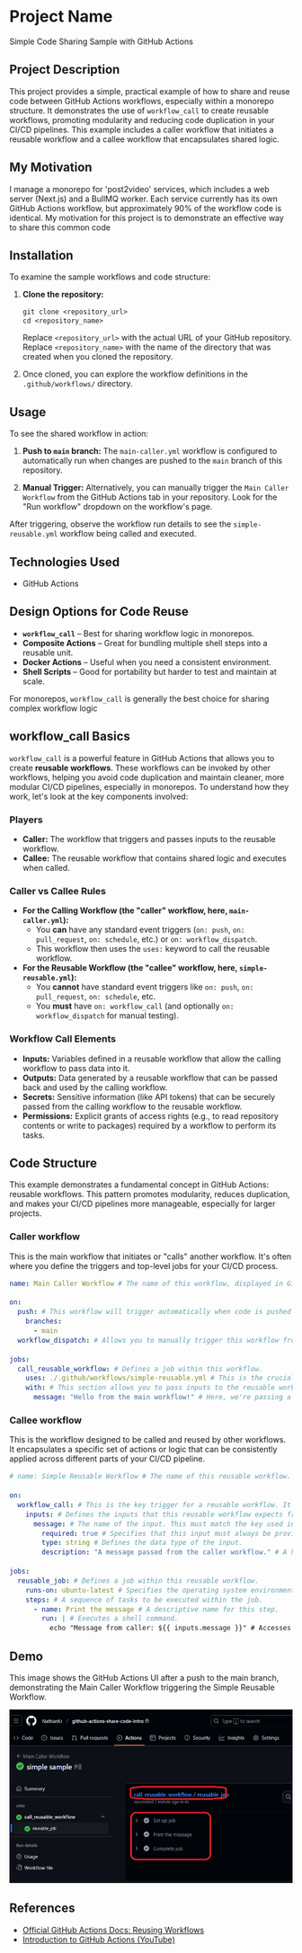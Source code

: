 <h1>Project Name</h1>
Simple Code Sharing Sample with GitHub Actions


<h2>Project Description</h2>
This project provides a simple, practical example of how to share and reuse code between GitHub Actions workflows, especially within a monorepo structure. It demonstrates the use of <code>workflow_call</code> to create reusable workflows, promoting modularity and reducing code duplication in your CI/CD pipelines. This example includes a caller workflow that initiates a reusable workflow and a callee workflow that encapsulates shared logic.

<h2>My Motivation</h2>
I manage a monorepo for 'post2video' services, which includes a web server (Next.js) and a BullMQ worker. Each service currently has its own GitHub Actions workflow, but approximately 90% of the workflow code is identical. My motivation for this project is to demonstrate an effective way to share this common code

<h2>Installation</h2>
<p>To examine the sample workflows and code structure:</p>
<ol>
    <li>
        <strong>Clone the repository:</strong>
        <pre><code>git clone &lt;repository_url&gt;
cd &lt;repository_name&gt;</code></pre>
        <p>Replace <code>&lt;repository_url&gt;</code> with the actual URL of your GitHub repository.<br>Replace <code>&lt;repository_name&gt;</code> with the name of the directory that was created when you cloned the repository.</p>
    </li>
    <li>
        <p>Once cloned, you can explore the workflow definitions in the <code>.github/workflows/</code> directory.</p>
    </li>
</ol>


<h2>Usage</h2>

<p>To see the shared workflow in action:</p>

<ol>
  <li>
    <p><strong>Push to <code>main</code> branch:</strong> The <code>main-caller.yml</code> workflow is configured to automatically run when changes are pushed to the <code>main</code> branch of this repository.</p>
  </li>
  <li>
    <p><strong>Manual Trigger:</strong> Alternatively, you can manually trigger the <code>Main Caller Workflow</code> from the GitHub Actions tab in your repository. Look for the "Run workflow" dropdown on the workflow's page.</p>
  </li>
</ol>
<p>After triggering, observe the workflow run details to see the <code>simple-reusable.yml</code> workflow being called and executed.</p>

<h2>Technologies Used</h2>
<ul>
    <li>GitHub Actions</li>
</ul>

<h2>Design Options for Code Reuse</h2>
<ul>
  <li><strong><code>workflow_call</code></strong> – Best for sharing workflow logic in monorepos.</li>
  <li><strong>Composite Actions</strong> – Great for bundling multiple shell steps into a reusable unit.</li>
  <li><strong>Docker Actions</strong> – Useful when you need a consistent environment.</li>
  <li><strong>Shell Scripts</strong> – Good for portability but harder to test and maintain at scale.</li>
</ul>


For monorepos, <code>workflow_call</code> is generally the best choice for sharing complex workflow logic

<h2>workflow_call Basics</h2>
<p><code>workflow_call</code> is a powerful feature in GitHub Actions that allows you to create <strong>reusable workflows</strong>. These workflows can be invoked by other workflows, helping you avoid code duplication and maintain cleaner, more modular CI/CD pipelines, especially in monorepos. To understand how they work, let's look at the key components involved:</p>


<h3>Players</h3>
<ul>
  <li><strong>Caller:</strong> The workflow that triggers and passes inputs to the reusable workflow.</li>
  <li><strong>Callee:</strong> The reusable workflow that contains shared logic and executes when called.</li>
</ul>



<h3>Caller vs Callee Rules</h3>
<ul>
 <li>
        <strong>For the Calling Workflow (the "caller" workflow, here, <code>main-caller.yml</code>):</strong>
        <ul>
            <li>You <strong>can</strong> have any standard event triggers (<code>on: push</code>, <code>on: pull_request</code>, <code>on: schedule</code>, etc.) or <code>on: workflow_dispatch</code>.</li>
            <li>This workflow then uses the <code>uses:</code> keyword to call the reusable workflow.</li>
        </ul>
    </li>
    <li>
        <strong>For the Reusable Workflow (the "callee" workflow, here, <code>simple-reusable.yml</code>):</strong>
        <ul>
            <li>You <strong>cannot</strong> have standard event triggers like <code>on: push</code>, <code>on: pull_request</code>, <code>on: schedule</code>, etc.</li>
            <li>You <strong>must</strong> have <code>on: workflow_call</code> (and optionally <code>on: workflow_dispatch</code> for manual testing).</li>
        </ul>
    </li>
</ul>

<h3>Workflow Call Elements</h3>
<ul>
    <li><strong>Inputs:</strong> Variables defined in a reusable workflow that allow the calling workflow to pass data into it.</li>
    <li><strong>Outputs:</strong> Data generated by a reusable workflow that can be passed back and used by the calling workflow.</li>
    <li><strong>Secrets:</strong> Sensitive information (like API tokens) that can be securely passed from the calling workflow to the reusable workflow.</li>
    <li><strong>Permissions:</strong> Explicit grants of access rights (e.g., to read repository contents or write to packages) required by a workflow to perform its tasks.</li>
</ul>

<h2>Code Structure</h2>

This example demonstrates a fundamental concept in GitHub Actions: reusable workflows. This pattern promotes modularity, reduces duplication, and makes your CI/CD pipelines more manageable, especially for larger projects.

<h3>Caller workflow</h3>
This is the main workflow that initiates or "calls" another workflow. It's often where you define the triggers and top-level jobs for your CI/CD process.

```yml
name: Main Caller Workflow # The name of this workflow, displayed in GitHub's UI.

on:
  push: # This workflow will trigger automatically when code is pushed to the 'main' branch.
    branches:
      - main
  workflow_dispatch: # Allows you to manually trigger this workflow from the GitHub UI.

jobs:
  call_reusable_workflow: # Defines a job within this workflow.
    uses: ./.github/workflows/simple-reusable.yml # This is the crucial part. It calls the reusable workflow located at the specified path.
    with: # This section allows you to pass inputs to the reusable workflow.
      message: "Hello from the main workflow!" # Here, we're passing a string value to the 'message' input of the callee workflow.
```


<h3>Callee workflow</h3>
This is the workflow designed to be called and reused by other workflows. It encapsulates a specific set of actions or logic that can be consistently applied across different parts of your CI/CD pipeline.

```yml
# name: Simple Reusable Workflow # The name of this reusable workflow.

on:
  workflow_call: # This is the key trigger for a reusable workflow. It means this workflow can only be triggered by another workflow.
    inputs: # Defines the inputs that this reusable workflow expects from its caller.
      message: # The name of the input. This must match the key used in the 'with' section of the caller.
        required: true # Specifies that this input must always be provided by the caller.
        type: string # Defines the data type of the input.
        description: "A message passed from the caller workflow." # A helpful description for anyone using this reusable workflow.

jobs:
  reusable_job: # Defines a job within this reusable workflow.
    runs-on: ubuntu-latest # Specifies the operating system environment for this job.
    steps: # A sequence of tasks to be executed within the job.
      - name: Print the message # A descriptive name for this step.
        run: | # Executes a shell command.
          echo "Message from caller: ${{ inputs.message }}" # Accesses the 'message' input passed from the caller using the `inputs` context.
```

<h2>Demo</h2>
<p>This image shows the GitHub Actions UI after a push to the main branch, demonstrating the Main Caller Workflow triggering the Simple Reusable Workflow.</p>

<img src="./figs/push-to-main.png" alt="GitHub Actions UI showing Main Caller Workflow and Simple Reusable Workflow run"/>



<h2>References</h2>
<ul>
  <li><a href="https://docs.github.com/en/actions/sharing-automations/reusing-workflows">Official GitHub Actions Docs: Reusing Workflows</a></li>
  <li><a href="https://www.youtube.com/watch?v=x239z6DdE0A">Introduction to GitHub Actions (YouTube)</a></li>
</ul>



